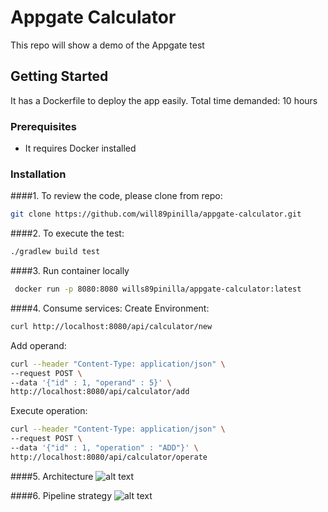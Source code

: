 # Appgate Calculator

This repo will show a demo of the Appgate test



<!-- GETTING STARTED -->
## Getting Started

It has a Dockerfile to deploy the app easily.
Total time demanded: 10 hours

### Prerequisites


* It requires Docker installed


### Installation

####1. To review the code, please clone from repo:
   ```sh
   git clone https://github.com/will89pinilla/appgate-calculator.git   
   ```

####2. To execute the test:
   ```sh
   ./gradlew build test   
   ```
####3. Run container locally
   ```sh
    docker run -p 8080:8080 wills89pinilla/appgate-calculator:latest
   ```
####4. Consume services:
 Create Environment:

   ```sh
   curl http://localhost:8080/api/calculator/new
   ```

Add operand:

   ```sh
   curl --header "Content-Type: application/json" \
  --request POST \
  --data '{"id" : 1, "operand" : 5}' \
  http://localhost:8080/api/calculator/add
   ```

Execute operation:

   ```sh
   curl --header "Content-Type: application/json" \
  --request POST \
  --data '{"id" : 1, "operation" : "ADD"}' \
  http://localhost:8080/api/calculator/operate
   ```

####5. Architecture
![alt text](https://drive.google.com/file/d/1FxFtagoeJGzUR0T0cXSWEvxtsEgzXCBi/view?usp=sharing)

####6. Pipeline strategy
![alt text](https://drive.google.com/file/d/1Tu_iwwAfKpzLOu9xfOW8X-IAMMpXhMLh/view?usp=sharing)

